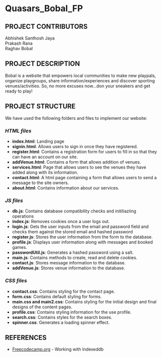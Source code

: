 # Quasars_Bobal_FP

## PROJECT CONTRIBUTORS

Abhishek Santhosh Jaya <br>
Prakash Rana <br>
Raghav Bobal <br>

## PROJECT DESCRIPTION
Bobal is a website that empowers local communities to make new playpals, organize playgroups, share information/experiences and discover sporting venues/activities. So, no more excuses now...don your sneakers and get ready to play!

## PROJECT STRUCTURE
We have used the following folders and files to implement our website:<br>

### *HTML files*<br>
* **index.html**: Landing page
* **signin.html**: Allows users to sign in once they have registered.
* **register.html**: Contains a registration form for users to fill in so that they can have an account on our site.
* **addVenue.html**: Contains a form that allows addition of venues.
* **services.html**: Page that allows users to see the venues they have added along with its information.
* **contact.html**: A html page containing a form that allows users to send a message to the site owners.
* **about.html**: Contains information about our services.

### *JS files*<br>
* **db.js**: Contains database compatibility checks and initiliaziing operations
* **index.js**: Removes cookies once a user logs out.
* **login.js**: Gets the user inputs from the email and password field and checks them against the stored email and hashed password
* **register.js**: Stores the user information from the form to the database.
* **profile.js**: Displays user information along with messages and booked games.
* **passwordUtil.js**: Generates a hashed password using a salt.
* **main.js**: Contains methods to create, read and delete cookies. 
* **contact.js**: Stores message information to the database.
* **addVenue.js**: Stores venue information to the database.

### *CSS files*<br>
* **contact.css**: Contains styling for the contact page.
* **form.css**: Contains default styling for forms.
* **main.css and main2.css**: Contains styling for the initial design and final designs of the content pages.
* **profile.css**: Contains styling information for the use profile.
* **search.css**: Contains styles for the search boxes.
* **spinner.css**: Generates a loading spinner effect.


## REFERENCES
* [Freecodecamp.org](https://www.freecodecamp.org/news/a-quick-but-complete-guide-to-indexeddb-25f030425501/) - Working with Indexeddb
